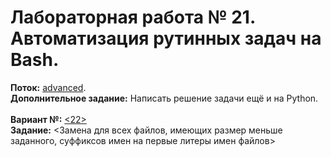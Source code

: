 ﻿# Лабораторная работа № 21. Автоматизация рутинных задач на Bash.
**Поток:** <ins>advanced</ins>.</br>**Дополнительное задание:** Написать решение задачи ещё и на Python.</br></br>**Вариант №:** <ins><22></ins></br>**Задание:** <Замена для всех файлов, имеющих размер меньше заданного, суффиксов имен на первые литеры имен файлов>
